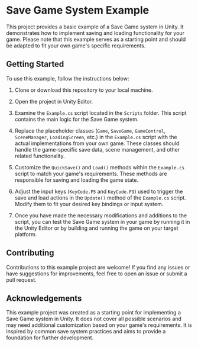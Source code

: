 # Save Game System Example

This project provides a basic example of a Save Game system in Unity. It demonstrates how to implement saving and loading functionality for your game. Please note that this example serves as a starting point and should be adapted to fit your own game's specific requirements.

## Getting Started

To use this example, follow the instructions below:

1. Clone or download this repository to your local machine.

2. Open the project in Unity Editor.

3. Examine the `Example.cs` script located in the `Scripts` folder. This script contains the main logic for the Save Game system.

4. Replace the placeholder classes (`Game`, `SaveGame`, `GameControl`, `SceneManager`, `LoadingScreen`, etc.) in the `Example.cs` script with the actual implementations from your own game. These classes should handle the game-specific save data, scene management, and other related functionality.

5. Customize the `QuickSave()` and `Load()` methods within the `Example.cs` script to match your game's requirements. These methods are responsible for saving and loading the game state.

6. Adjust the input keys (`KeyCode.F5` and `KeyCode.F9`) used to trigger the save and load actions in the `Update()` method of the `Example.cs` script. Modify them to fit your desired key bindings or input system.

7. Once you have made the necessary modifications and additions to the script, you can test the Save Game system in your game by running it in the Unity Editor or by building and running the game on your target platform.

## Contributing

Contributions to this example project are welcome! If you find any issues or have suggestions for improvements, feel free to open an issue or submit a pull request.

## Acknowledgements

This example project was created as a starting point for implementing a Save Game system in Unity. It does not cover all possible scenarios and may need additional customization based on your game's requirements. It is inspired by common save system practices and aims to provide a foundation for further development.
